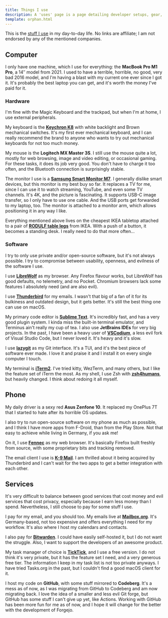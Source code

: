 ```yaml
---
title: Things I use
description: A 'uses' page is a page detailing developer setups, gear, software and configs.
template: orphan.html
---
```


This is the [stuff I use](https://uses.tech/) in my day-to-day life. No links
are affiliate; I am not endorsed by any of the mentioned companies.

## Computer

<!-- TODO: insert photo of setup -->

I only have one machine, which I use for everything: the **MacBook Pro M1 Pro**,
a 14″ model from 2021. I used to have a terrible, horrible, no good, very bad
2016 model, and I'm having a blast with my current one ever since I got it. It's
probably the best laptop you can get, and it's worth the money I've paid for it.

### Hardware

I'm fine with the Magic Keyboard and the trackpad, but when I'm at home, I use
external peripherals.

My keyboard is the **[Keychron K8]** with white backlight and Brown mechanical
switches. It's my first ever mechanical keyboard, and I can really recommend
the brand to anyone who wants to try out mechanical keyboards for not too much
money.

My mouse is the **Logitech MX Master 3S**. I still use the mouse quite a lot,
mostly for web browsing, image and video editing, or occasional gaming. For
these tasks, it does its job very good. You don't have to charge it too often,
and the Bluetooth connection is surprisingly stable.

The monitor I use is a **[Samsung Smart Monitor M7]**. I generally dislike smart
devices, but this monitor is my best buy so far. It replaces a TV for me, since
I can use it to watch streaming, YouTube, and even some TV channels. It's 4K,
and the picture is fascinating. It supports USB-C image transfer, so I only have
to use one cable. And the USB ports get forwarded to my laptop, too. The monitor
is attached to a monitor arm, which allows positioning it in any way I like.

Everything mentioned above lives on the cheapest IKEA tabletop attached
to a pair of **[RODULF table legs]** from IKEA. With a push of a button,
it becomes a standing desk. I really need to do that more often...

### Software

I try to only use private and/or open-source software, but it's not always
possible. I try to compromise between usability, openness, and evilness of the
software I use.

I use **[LibreWolf]** as my browser. Any Firefox flavour works, but LibreWolf
has good defaults, no telemetry, and no Pocket. Chromium browsers lack some
features I absolutely need (and are also evil).

I use **[Thunderbird]** for my emails. I wasn't that big of a fan of it for its
bulkiness and outdated design, but it gets better. It's still the best thing one
can use on macOS.

My primary code editor is **[Sublime Text]**. It's incredibly fast, and has
a very good plugin system. I kinda miss the built-in terminal emulator, and
Terminus ain't really my cup of tea. I also use **JetBrains IDEs** for very big
projects. In the past, I have been a heavy user of **[VSCodium]**, a less evil
fork of Visual Studio Code, but I never loved it. It's heavy and it's slow.

I use **[lazygit]** as my Git interface. It's a TUI, and it's the best piece of
software ever made. I love it and praise it and I install it on every single
computer I touch.

My terminal is **[iTerm2]**. I've tried kitty, WezTerm, and many others, but
I like the feature set of iTerm the most. As my shell, I use Zsh with
**[zsh4humans]**, but heavily changed. I think about redoing it all myself.

## Phone

My daily driver is a sexy red **Asus Zenfone 10**. It replaced my
OnePlus 7T that I started to hate after its horrible OS updates.

I also try to run open-source software on my phone as much as possible, and
I think I have more apps from F-Droid, than from the Play Store. Not that easy
to achieve while living in Germany, if you ask me!

On it, I use **[Fennec]** as my web browser. It's basically Firefox built
freshly from source, with some proprietary bits and tracking removed.

The email client I use is **[K-9 Mail]**. I am thrilled about it being acquired
by Thunderbird and I can't wait for the two apps to get a better integration
with each other.

## Services

It's very difficult to balance between good services that cost money and evil
services that cost privacy, especially because I earn less money than I spend.
Nevertheless, I still choose to pay for some stuff I use.

I pay for my email, and you should too. My emails live at **[Mailbox.org]**.
It's Germany-based, not too expensive and offers everything I need for my
workflow. It's also where I host my calendars and contacts.

I also pay for **[Bitwarden]**. I could have easily self-hosted it, but I do not
want the struggle. Also, I want to support the developers of an awesome product.

My task manager of choice is **[TickTick]**, and I use a free version. I do not
think it's very private, but it has the feature set I need, and a very generous
free tier. The information I keep in my task list is not too private anyways.
I have tried Tasks.org in the past, but I couldn't find a good macOS client for
it.

I host my code on **GitHub**, with some stuff mirrored to **Codeberg**. It's
a mess as of now, as I was migrating from GitHub to Codeberg and am now
migrating back. I love the idea of a smaller and less evil Git forge, but GitHub
has some stuff I can't give up yet, like Actions. Working with GitHub has been
more fun for me as of now, and I hope it will change for the better with
the development of Forgejo.

[bitwarden]: https://bitwarden.com
[iterm2]: https://iterm2.com/
[keychron k8]: https://www.keychron.com/products/keychron-k8-tenkeyless-wireless-mechanical-keyboard?variant=32018252267609
[k-9 mail]: https://k9mail.app/
[lazygit]: https://github.com/jesseduffield/lazygit/
[librewolf]: https://librewolf.net/
[mailbox.org]: https://mailbox.org/
[fennec]: https://f-droid.org/en/packages/org.mozilla.fennec_fdroid/
[rodulf table legs]: https://www.ikea.com/de/de/p/rodulf-gest-f-tischpl-sitz-steh-weiss-60464290/
[samsung smart monitor m7]: https://www.amazon.de/gp/product/B09RBB1WV4/
[sublime text]: https://www.sublimetext.com/
[thunderbird]: https://www.thunderbird.net/
[ticktick]: https://ticktick.com/
[vscodium]: https://vscodium.com/
[zsh4humans]: https://github.com/romkatv/zsh4humans/

